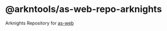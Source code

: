 # @arkntools/as-web-repo-arknights

Arknights Repository for [as-web](https://github.com/arkntools/as-web)
